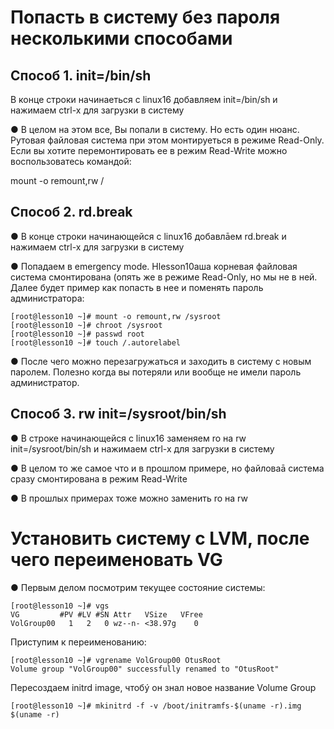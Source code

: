 # Попасть в систему без пароля несколькими способами

## Способ 1. init=/bin/sh

В конце строки начинаеться с linux16 добавляем init=/bin/sh и нажимаем сtrl-x для
загрузки в систему

● В целом на этом все, Вы попали в систему. Но есть один нюанс. Рутовая файловая
система при этом монтируеться в режиме Read-Only. Если вы хотите перемонтировать ее в
режим Read-Write можно воспользоватесь командой:

mount -o remount,rw /

## Способ 2. rd.break

● В конце строки начинающейся с linux16 добавлāем rd.break и нажимаем сtrl-x для
загрузки в систему

● Попадаем в emergency mode. Нlesson10аша корневая файловая система смонтирована (опять же
в режиме Read-Only, но мы не в ней. Далее будет пример как попасть в нее и поменять
пароль администратора:

    [root@lesson10 ~]# mount -o remount,rw /sysroot
    [root@lesson10 ~]# chroot /sysroot
    [root@lesson10 ~]# passwd root
    [root@lesson10 ~]# touch /.autorelabel

● После чего можно перезагружаться и заходить в систему с новым паролем. Полезно
когда вы потеряли или вообще не имели пароль администратор.

## Способ 3. rw init=/sysroot/bin/sh

● В строке начинающейся с linux16 заменяем ro на rw init=/sysroot/bin/sh и нажимаем сtrl-x
для загрузки в систему

● В целом то же самое что и в прошлом примере, но файловаā система сразу
смонтирована в режим Read-Write

● В прошлых примерах тоже можно заменить ro на rw

# Установить систему с LVM, после чего переименовать VG

● Первым делом посмотрим текущее состояние системы:

    [root@lesson10 ~]# vgs
    VG         #PV #LV #SN Attr   VSize   VFree
    VolGroup00   1   2   0 wz--n- <38.97g    0 
    
   Приступим к переименованию:
   
    [root@lesson10 ~]# vgrename VolGroup00 OtusRoot
    Volume group "VolGroup00" successfully renamed to "OtusRoot"

Пересоздаем initrd image, чтобý он знал новое название Volume Group
    
    [root@lesson10 ~]# mkinitrd -f -v /boot/initramfs-$(uname -r).img $(uname -r)

    

    



